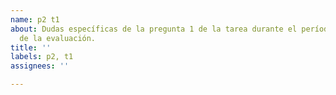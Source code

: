 ```yaml
---
name: p2 t1
about: Dudas específicas de la pregunta 1 de la tarea durante el período de resolución
  de la evaluación.
title: ''
labels: p2, t1
assignees: ''

---
```



